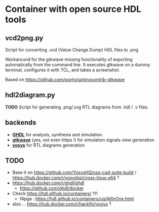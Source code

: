 # Container with open source HDL tools

## vcd2png.py
Script for converting .vcd (Value Change Dump) HDL files to .png

Workaround for the gtkwave missing functionality of exporting automatically from the command line. It executes gtkwave on a dummy terminal, configures it with TCL, and takes a screenshot.

Based on https://github.com/ponty/sphinxcontrib-gtkwave

## hdl2diagram.py
**TODO**
Script for generating .png/.svg RTL diagrams from .hdl / .v files.

## backends
* [**GHDL**](https://github.com/ghdl/ghdl) for analysis, synthesis and simulation.
* [**gtkwave**](http://gtkwave.sourceforge.net/) (yes, not even https !) for simulation signals view generation 
* [**yosys**](https://github.com/YosysHQ/yosys) for RTL diagrams generation

## TODO
* Base it on https://github.com/YosysHQ/oss-cad-suite-build / https://hub.docker.com/r/yosyshq/cross-linux-x64 ?
* https://hub.docker.com/r/ghdl/ghdl
  * https://github.com/ghdl/docker
* Check https://hdl.github.io/containers/ !!!!
  * f4pga : https://hdl.github.io/containers/ug/AllInOne.html
* also ... https://hub.docker.com/r/hackfin/yosys ?

